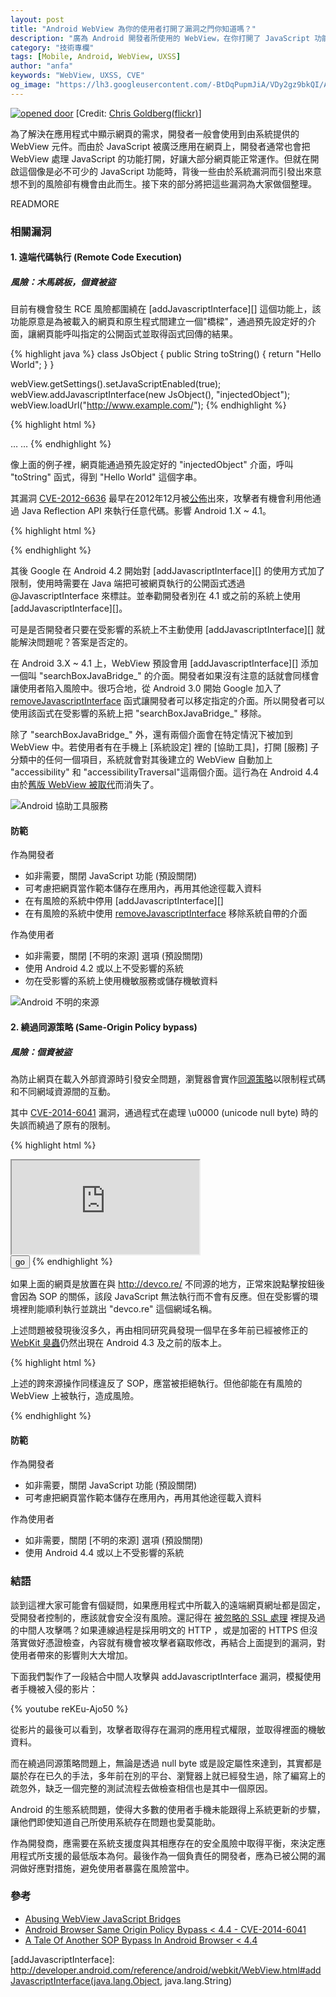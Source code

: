 ```yaml
---
layout: post
title: "Android WebView 為你的使用者打開了漏洞之門你知道嗎？"
description: "廣為 Android 開發者所使用的 WebView，在你打開了 JavaScript 功能的時候，背後一些由於系統漏洞而引發出來意想不到的風險卻有機會由此而生你知道嗎？我們在下面的文章為大家對這些風險漏洞做個整理。"
category: "技術專欄"
tags: [Mobile, Android, WebView, UXSS]
author: "anfa"
keywords: "WebView, UXSS, CVE"
og_image: "https://lh3.googleusercontent.com/-BtDqPupmJiA/VDy2gz9bkQI/AAAAAAAAAuM/liUV3DXWcuE/s500-no/14773948755_6f8774540b_o.jpg"
---
```



[![opened door](https://lh3.googleusercontent.com/-BtDqPupmJiA/VDy2gz9bkQI/AAAAAAAAAuM/liUV3DXWcuE/s500-no/14773948755_6f8774540b_o.jpg "opened door")](https://lh3.googleusercontent.com/-BtDqPupmJiA/VDy2gz9bkQI/AAAAAAAAAuM/liUV3DXWcuE/s500-no/14773948755_6f8774540b_o.jpg)
[Credit: [Chris Goldberg(flickr)](https://www.flickr.com/photos/chrisgold/14773948755/in/photostream/)]

為了解決在應用程式中顯示網頁的需求，開發者一般會使用到由系統提供的 WebView 元件。而由於 JavaScript 被廣泛應用在網頁上，開發者通常也會把 WebView 處理 JavaScript 的功能打開，好讓大部分網頁能正常運作。但就在開啟這個像是必不可少的 JavaScript 功能時，背後一些由於系統漏洞而引發出來意想不到的風險卻有機會由此而生。接下來的部分將把這些漏洞為大家做個整理。


READMORE

### 相關漏洞

#### 1. 遠端代碼執行 (Remote Code Execution)

##### 風險：木馬跳板，個資被盜
目前有機會發生 RCE 風險都圍繞在 [addJavascriptInterface][] 這個功能上，該功能原意是為被載入的網頁和原生程式間建立一個"橋樑"，通過預先設定好的介面，讓網頁能呼叫指定的公開函式並取得函式回傳的結果。

{% highlight java %}
class JsObject {
    public String toString() { return "Hello World"; }
}

webView.getSettings().setJavaScriptEnabled(true);
webView.addJavascriptInterface(new JsObject(), "injectedObject");
webView.loadUrl("http://www.example.com/");
{% endhighlight %}

{% highlight html %}
<html>
    <head>…
    <script>
       alert(injectedObject.toString()); // return "Hello World"
    </script>
    </head>
    <body>…</body>
</html>
{% endhighlight %}

像上面的例子裡，網頁能通過預先設定好的 "injectedObject" 介面，呼叫 "toString" 函式，得到 "Hello World" 這個字串。

其漏洞 [CVE-2012-6636](http://web.nvd.nist.gov/view/vuln/detail?vulnId=CVE-2012-6636) 最早在2012年12月被[公佈](http://50.56.33.56/blog/?p=314)出來，攻擊者有機會利用他通過 Java Reflection API 來執行任意代碼。影響 Android 1.X ~ 4.1。

{% highlight html %}
<script>
    function execute(cmdArgs) {
        return injectedObject.getClass().forName("java.lang.Runtime")
                              .getMethod("getRuntime",null)
                              .invoke(null,null).exec(cmdArgs);
    }
    execute(["/system/bin/sh","-c","cat vuln >> attacker.txt"]);
</script>
{% endhighlight %}

其後 Google 在 Android 4.2 開始對 [addJavascriptInterface][] 的使用方式加了限制，使用時需要在 Java 端把可被網頁執行的公開函式透過 @JavascriptInterface 來標註。並奉勸開發者別在 4.1 或之前的系統上使用 [addJavascriptInterface][]。

可是是否開發者只要在受影響的系統上不主動使用 [addJavascriptInterface][] 就能解決問題呢？答案是否定的。

在 Android 3.X ~ 4.1 上，WebView 預設會用 [addJavascriptInterface][] 添加一個叫 "searchBoxJavaBridge\_" 的介面。開發者如果沒有注意的話就會同樣會讓使用者陷入風險中。很巧合地，從 Android 3.0 開始 Google 加入了 [removeJavascriptInterface][] 函式讓開發者可以移定指定的介面。所以開發者可以使用該函式在受影響的系統上把 "searchBoxJavaBridge\_" 移除。

除了 "searchBoxJavaBridge\_" 外，還有兩個介面會在特定情況下被加到 WebView 中。若使用者有在手機上 [系統設定] 裡的 [協助工具]，打開 [服務] 子分類中的任何一個項目，系統就會對其後建立的 WebView 自動加上 "accessibility" 和 "accessibilityTraversal"這兩個介面。這行為在 Android 4.4 由於[舊版 WebView 被取代](https://android.googlesource.com/platform/frameworks/base/+/94c0057d67c2e0a4b88a4f735388639210260d0e)而消失了。

![Android 協助工具服務][android_accessibility_service]


#### 防範

作為開發者

* 如非需要，關閉 JavaScript 功能 (預設關閉)
* 可考慮把網頁當作範本儲存在應用內，再用其他途徑載入資料
* 在有風險的系統中停用 [addJavascriptInterface][]
* 在有風險的系統中使用 [removeJavascriptInterface][] 移除系統自帶的介面

作為使用者

* 如非需要，關閉 [不明的來源] 選項 (預設關閉)
* 使用 Android 4.2 或以上不受影響的系統
* 勿在受影響的系統上使用機敏服務或儲存機敏資料

![Android 不明的來源][android_unknown_source]


#### 2. 繞過同源策略 (Same-Origin Policy bypass)

##### 風險：個資被盜
為防止網頁在載入外部資源時引發安全問題，瀏覽器會實作[同源策略](https://developer.mozilla.org/zh-TW/docs/Web/JavaScript/Same_origin_policy_for_JavaScript)以限制程式碼和不同網域資源間的互動。

其中 [CVE-2014-6041](http://web.nvd.nist.gov/view/vuln/detail?vulnId=CVE-2014-6041) 漏洞，通過程式在處理 \u0000 (unicode null byte) 時的失誤而繞過了原有的限制。

{% highlight html %}
<html>
    <head>
        <title>CVE-2014-6041 UXSS DEMO</title>
    </head>
    <body>
        <iframe name="target_frame" src="http://devco.re/"></iframe>
        <br />
        <input type="button" value="go" onclick="window.open('\u0000javascript:alert(document.domain)',
'target_frame')" />
    </body>
</html>
{% endhighlight %}

如果上面的網頁是放置在與 <http://devco.re/> 不同源的地方，正常來說點擊按鈕後會因為 SOP 的關係，該段 JavaScript 無法執行而不會有反應。但在受影響的環境裡則能順利執行並跳出 "devco.re" 這個網域名稱。

上述問題被發現後沒多久，再由相同研究員發現一個早在多年前已經被修正的 [WebKit 臭蟲](http://trac.webkit.org/changeset/96826)仍然出現在 Android 4.3 及之前的版本上。

{% highlight html %}
<script>
window.onload = function()
{
    object = document.createElement("object");
    object.setAttribute("data", "http://www.bing.com");
    document.body.appendChild(object);
    object.onload = function() {
      object.setAttribute("data", "javascript:alert(document.domain)");
        object.innerHTML = "foobar";
    }
}
</script>

上述的跨來源操作同樣違反了 SOP，應當被拒絕執行。但他卻能在有風險的 WebView 上被執行，造成風險。

{% endhighlight %}

#### 防範

作為開發者

* 如非需要，關閉 JavaScript 功能 (預設關閉)
* 可考慮把網頁當作範本儲存在應用內，再用其他途徑載入資料

作為使用者

* 如非需要，關閉 [不明的來源] 選項 (預設關閉)
* 使用 Android 4.4 或以上不受影響的系統

### 結語

談到這裡大家可能會有個疑問，如果應用程式中所載入的遠端網頁網址都是固定，受開發者控制的，應該就會安全沒有風險。還記得在 [被忽略的 SSL 處理](http://devco.re/blog/2014/08/15/ssl-mishandling-on-mobile-app-development/) 裡提及過的中間人攻擊嗎？如果連線過程是採用明文的 HTTP ，或是加密的 HTTPS 但沒落實做好憑證檢查，內容就有機會被攻擊者竊取修改，再結合上面提到的漏洞，對使用者帶來的影響則大大增加。

下面我們製作了一段結合中間人攻擊與 addJavascriptInterface 漏洞，模擬使用者手機被入侵的影片：

{% youtube reKEu-Ajo50 %}

從影片的最後可以看到，攻擊者取得存在漏洞的應用程式權限，並取得裡面的機敏資料。

而在繞過同源策略問題上，無論是透過 null byte 或是設定屬性來達到，其實都是屬於存在已久的手法，多年前在別的平台、瀏覽器上就已經發生過，除了編寫上的疏忽外，缺乏一個完整的測試流程去做檢查相信也是其中一個原因。

Android 的生態系統問題，使得大多數的使用者手機未能跟得上系統更新的步驟，讓他們即使知道自己所使用系統存在問題也愛莫能助。

作為開發商，應需要在系統支援度與其相應存在的安全風險中取得平衡，來決定應用程式所支援的最低版本為何。最後作為一個負責任的開發者，應為已被公開的漏洞做好應對措施，避免使用者暴露在風險當中。

### 參考
- [Abusing WebView JavaScript Bridges](http://50.56.33.56/blog/?p=314)
- [Android Browser Same Origin Policy Bypass < 4.4 - CVE-2014-6041](http://www.rafayhackingarticles.net/2014/08/android-browser-same-origin-policy.html)
- [A Tale Of Another SOP Bypass In Android Browser < 4.4](http://www.rafayhackingarticles.net/2014/10/a-tale-of-another-sop-bypass-in-android.html)

[addJavascriptInterface]: http://developer.android.com/reference/android/webkit/WebView.html#addJavascriptInterface(java.lang.Object, java.lang.String)

[removeJavascriptInterface]: http://developer.android.com/reference/android/webkit/WebView.html#removeJavascriptInterface(java.lang.String)
[android_accessibility_service]: https://lh4.googleusercontent.com/-JOttiWUazYQ/VDwYQnYdK9I/AAAAAAAAAts/Bmfp29QdqCY/w277-h492-no/android_accessibility_service.png
[android_unknown_source]: https://lh3.googleusercontent.com/-4jQ2fAT2JXc/VDwYNA824HI/AAAAAAAAAtg/bF4CIHm5v9M/w295-h492-no/android_unknown_source.png
